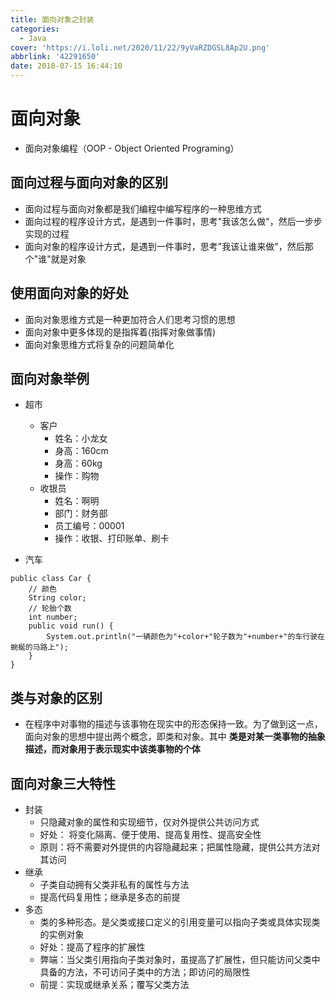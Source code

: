 ```yaml
---
title: 面向对象之封装
categories:
  - Java
cover: 'https://i.loli.net/2020/11/22/9yVaRZDGSL8Ap2U.png'
abbrlink: '42291650'
date: 2018-07-15 16:44:10
---
```

# 面向对象

- 面向对象编程（OOP - Object Oriented Programing）

## 面向过程与面向对象的区别

- 面向过程与面向对象都是我们编程中编写程序的一种思维方式
- 面向过程的程序设计方式，是遇到一件事时，思考"我该怎么做"，然后一步步实现的过程
- 面向对象的程序设计方式，是遇到一件事时，思考"我该让谁来做"，然后那个"谁"就是对象

## 使用面向对象的好处

- 面向对象思维方式是一种更加符合人们思考习惯的思想
- 面向对象中更多体现的是指挥着(指挥对象做事情)
- 面向对象思维方式将复杂的问题简单化

## 面向对象举例

- 超市
	- 客户
		- 姓名：小龙女
		- 身高：160cm
		- 身高：60kg
		- 操作：购物
	- 收银员
		- 姓名：啊明
		- 部门：财务部
		- 员工编号：00001
		- 操作：收银、打印账单、刷卡

- 汽车

```
public class Car {
	// 颜色
	String color;
	// 轮胎个数
	int number;
	public void run() {
		System.out.println("一辆颜色为"+color+"轮子数为"+number+"的车行驶在蜿蜒的马路上");
	}
}
```

## 类与对象的区别

- 在程序中对事物的描述与该事物在现实中的形态保持一致。为了做到这一点，面向对象的思想中提出两个概念，即类和对象。其中 **类是对某一类事物的抽象描述，而对象用于表示现实中该类事物的个体**

## 面向对象三大特性

- 封装
	- 只隐藏对象的属性和实现细节，仅对外提供公共访问方式
	- 好处： 将变化隔离、便于使用、提高复用性、提高安全性
	- 原则：将不需要对外提供的内容隐藏起来；把属性隐藏，提供公共方法对其访问
- 继承
	- 子类自动拥有父类非私有的属性与方法
	- 提高代码复用性；继承是多态的前提
- 多态
	- 类的多种形态。是父类或接口定义的引用变量可以指向子类或具体实现类的实例对象
	- 好处：提高了程序的扩展性
	- 弊端：当父类引用指向子类对象时，虽提高了扩展性，但只能访问父类中具备的方法，不可访问子类中的方法；即访问的局限性
	- 前提：实现或继承关系；覆写父类方法





